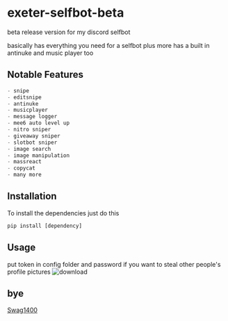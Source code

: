 # exeter-selfbot-beta
beta release version for my discord selfbot

basically has everything you need for a selfbot plus more has a built in antinuke and music player too

## Notable Features

```python
- snipe
- editsnipe
- antinuke
- musicplayer
- message logger
- mee6 auto level up
- nitro sniper
- giveaway sniper
- slotbot sniper
- image search
- image manipulation
- massreact
- copycat
- many more
```

## Installation
To install the dependencies just do this
```python
pip install [dependency]
```

## Usage
put token in config folder and password if you want to steal other people's profile pictures
![download](https://user-images.githubusercontent.com/38389469/89217335-009a1800-d59a-11ea-9906-54a3ca97096e.png)
## bye
[Swag1400](https://media0.giphy.com/media/inctcuuIJ9PvG/giphy.gif)
